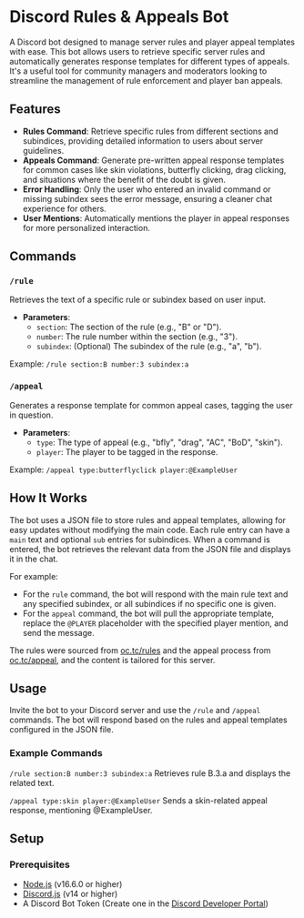 # Discord Rules & Appeals Bot

A Discord bot designed to manage server rules and player appeal templates with ease. This bot allows users to retrieve specific server rules and automatically generates response templates for different types of appeals. It's a useful tool for community managers and moderators looking to streamline the management of rule enforcement and player ban appeals.

## Features

- **Rules Command**: Retrieve specific rules from different sections and subindices, providing detailed information to users about server guidelines.
- **Appeals Command**: Generate pre-written appeal response templates for common cases like skin violations, butterfly clicking, drag clicking, and situations where the benefit of the doubt is given.
- **Error Handling**: Only the user who entered an invalid command or missing subindex sees the error message, ensuring a cleaner chat experience for others.
- **User Mentions**: Automatically mentions the player in appeal responses for more personalized interaction.

## Commands

### `/rule`
Retrieves the text of a specific rule or subindex based on user input.

- **Parameters**:
  - `section`: The section of the rule (e.g., "B" or "D").
  - `number`: The rule number within the section (e.g., "3").
  - `subindex`: (Optional) The subindex of the rule (e.g., "a", "b").

Example: `/rule section:B number:3 subindex:a`

### `/appeal`
Generates a response template for common appeal cases, tagging the user in question.

- **Parameters**:
  - `type`: The type of appeal (e.g., "bfly", "drag", "AC", "BoD", "skin").
  - `player`: The player to be tagged in the response.

Example: `/appeal type:butterflyclick player:@ExampleUser`

## How It Works

The bot uses a JSON file to store rules and appeal templates, allowing for easy updates without modifying the main code. Each rule entry can have a `main` text and optional `sub` entries for subindices. When a command is entered, the bot retrieves the relevant data from the JSON file and displays it in the chat.

For example:
- For the `rule` command, the bot will respond with the main rule text and any specified subindex, or all subindices if no specific one is given.
- For the `appeal` command, the bot will pull the appropriate template, replace the `@PLAYER` placeholder with the specified player mention, and send the message.

The rules were sourced from [oc.tc/rules](https://oc.tc/rules) and the appeal process from [oc.tc/appeal](https://oc.tc/appeal), and the content is tailored for this server. 

## Usage

Invite the bot to your Discord server and use the `/rule` and `/appeal` commands. The bot will respond based on the rules and appeal templates configured in the JSON file.

### Example Commands
`/rule section:B number:3 subindex:a`
Retrieves rule B.3.a and displays the related text.

`/appeal type:skin player:@ExampleUser`
Sends a skin-related appeal response, mentioning @ExampleUser.

## Setup

### Prerequisites
- [Node.js](https://nodejs.org/) (v16.6.0 or higher)
- [Discord.js](https://discord.js.org/) (v14 or higher)
- A Discord Bot Token (Create one in the [Discord Developer Portal](https://discord.com/developers/applications))
